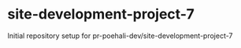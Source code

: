 # site-development-project-7

Initial repository setup for pr-poehali-dev/site-development-project-7